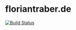 # floriantraber.de
[![Build Status](https://travis-ci.com/floriantraber/floriantraber.de.svg?branch=master)](https://travis-ci.com/floriantraber/floriantraber.de)
